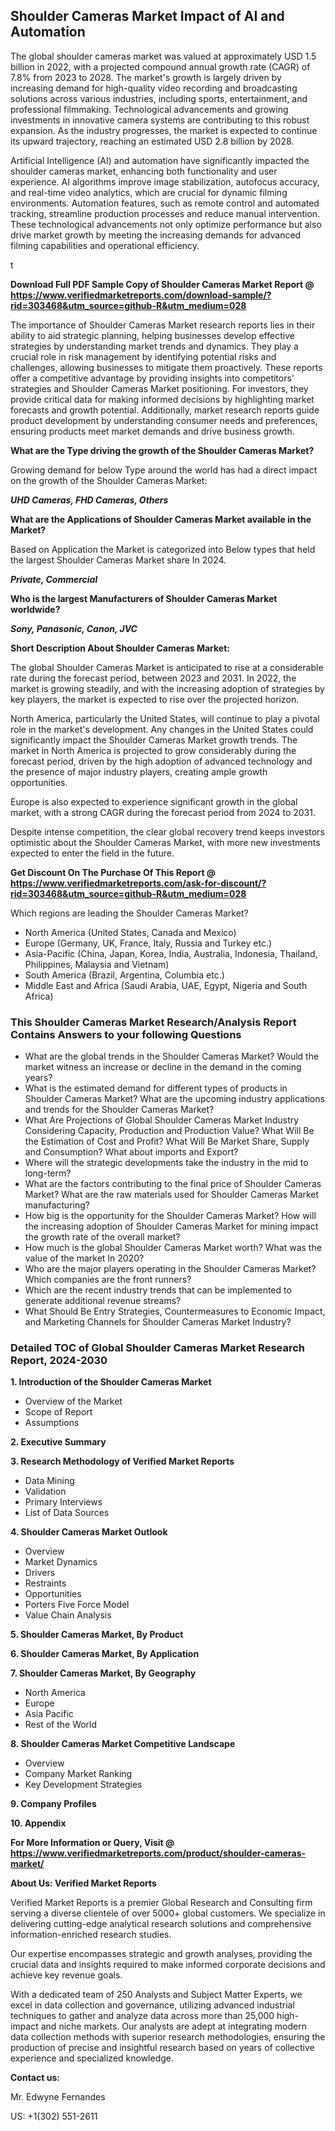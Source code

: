 <h2>Shoulder Cameras Market Impact of AI and Automation</h2><p>The global shoulder cameras market was valued at approximately USD 1.5 billion in 2022, with a projected compound annual growth rate (CAGR) of 7.8% from 2023 to 2028. The market's growth is largely driven by increasing demand for high-quality video recording and broadcasting solutions across various industries, including sports, entertainment, and professional filmmaking. Technological advancements and growing investments in innovative camera systems are contributing to this robust expansion. As the industry progresses, the market is expected to continue its upward trajectory, reaching an estimated USD 2.8 billion by 2028.</p><p>Artificial Intelligence (AI) and automation have significantly impacted the shoulder cameras market, enhancing both functionality and user experience. AI algorithms improve image stabilization, autofocus accuracy, and real-time video analytics, which are crucial for dynamic filming environments. Automation features, such as remote control and automated tracking, streamline production processes and reduce manual intervention. These technological advancements not only optimize performance but also drive market growth by meeting the increasing demands for advanced filming capabilities and operational efficiency.</p>t</p><p id="" class=""><strong>Download Full PDF Sample Copy of Shoulder Cameras Market Report @ <a href="https://www.verifiedmarketreports.com/download-sample/?rid=303468&utm_source=github-R&utm_medium=028" target="_blank">https://www.verifiedmarketreports.com/download-sample/?rid=303468&utm_source=github-R&utm_medium=028</a></strong></p><p>The importance of&nbsp;Shoulder Cameras Market research reports lies in their ability to aid strategic planning, helping businesses develop effective strategies by understanding market trends and dynamics. They play a crucial role in risk management by identifying potential risks and challenges, allowing businesses to mitigate them proactively. These reports offer a competitive advantage by providing insights into competitors' strategies and Shoulder Cameras Market positioning. For investors, they provide critical data for making informed decisions by highlighting market forecasts and growth potential. Additionally, market research reports guide product development by understanding consumer needs and preferences, ensuring products meet market demands and drive business growth.</p><p><strong>What are the&nbsp;Type driving the growth of the Shoulder Cameras Market?</strong></p><p id="" class="">Growing demand for below Type around the world has had a direct impact on the growth of the Shoulder Cameras Market:</p><em><strong>UHD Cameras, FHD Cameras, Others</strong></em></p><strong>What are the&nbsp;Applications&nbsp;of Shoulder Cameras Market available in the Market?</strong></p><p id="" class="">Based on Application the Market is categorized into Below types that held the largest Shoulder Cameras Market share In 2024.</p><em><strong>Private, Commercial</strong></em></p><strong>Who is the largest Manufacturers of Shoulder Cameras Market worldwide?</strong></p><p><em><strong>Sony, Panasonic, Canon, JVC</strong></em></p><p id="" class=""><strong>Short Description About Shoulder Cameras Market:</strong></p><p>The global Shoulder Cameras Market is anticipated to rise at a considerable rate during the forecast period, between 2023 and 2031. In 2022, the market is growing steadily, and with the increasing adoption of strategies by key players, the market is expected to rise over the projected horizon.</p><p>North America, particularly the United States, will continue to play a pivotal role in the market's development. Any changes in the United States could significantly impact the Shoulder Cameras Market growth trends. The market in North America is projected to grow considerably during the forecast period, driven by the high adoption of advanced technology and the presence of major industry players, creating ample growth opportunities.</p><p>Europe is also expected to experience significant growth in the global market, with a strong CAGR during the forecast period from 2024 to 2031.</p><p>Despite intense competition, the clear global recovery trend keeps investors optimistic about the Shoulder Cameras Market, with more new investments expected to enter the field in the future.</p><p id="" class=""><strong>Get Discount On The Purchase Of This Report @ <a href="https://www.verifiedmarketreports.com/ask-for-discount/?rid=303468&utm_source=github-R&utm_medium=028" target="_blank">https://www.verifiedmarketreports.com/ask-for-discount/?rid=303468&utm_source=github-R&utm_medium=028</a></strong></p>Which regions are leading the Shoulder Cameras Market?</p><ul><li>North America (United States, Canada and Mexico)</li><li>Europe (Germany, UK, France, Italy, Russia and Turkey etc.)</li><li>Asia-Pacific (China, Japan, Korea, India, Australia, Indonesia, Thailand, Philippines, Malaysia and Vietnam)</li><li>South America (Brazil, Argentina, Columbia etc.)</li><li>Middle East and Africa (Saudi Arabia, UAE, Egypt, Nigeria and South Africa)</li></ul><h3 id="" class="">This Shoulder Cameras Market Research/Analysis Report Contains Answers to your following Questions</h3><ul><li>What are the global trends in the Shoulder Cameras Market? Would the market witness an increase or decline in the demand in the coming years?</li><li>What is the estimated demand for different types of products in Shoulder Cameras Market? What are the upcoming industry applications and trends for the Shoulder Cameras Market?</li><li>What Are Projections of Global Shoulder Cameras Market Industry Considering Capacity, Production and Production Value? What Will Be the Estimation of Cost and Profit? What Will Be Market Share, Supply and Consumption? What about imports and Export?</li><li>Where will the strategic developments take the industry in the mid to long-term?</li><li>What are the factors contributing to the final price of Shoulder Cameras Market? What are the raw materials used for Shoulder Cameras Market manufacturing?</li><li>How big is the opportunity for the Shoulder Cameras Market? How will the increasing adoption of Shoulder Cameras Market for mining impact the growth rate of the overall market?</li><li>How much is the global Shoulder Cameras Market worth? What was the value of the market In 2020?</li><li>Who are the major players operating in the Shoulder Cameras Market? Which companies are the front runners?</li><li>Which are the recent industry trends that can be implemented to generate additional revenue streams?</li><li>What Should Be Entry Strategies, Countermeasures to Economic Impact, and Marketing Channels for Shoulder Cameras Market Industry?</li></ul><h3 id="" class="">Detailed TOC of Global Shoulder Cameras Market Research Report, 2024-2030</h3><p id="" class=""><strong>1. Introduction of the Shoulder Cameras Market</strong></p><ul><li>Overview of the Market</li><li>Scope of Report</li><li>Assumptions</li></ul><p id="" class=""><strong>2. Executive Summary</strong></p><p id="" class=""><strong>3. Research Methodology of Verified Market Reports</strong></p><ul><li>Data Mining</li><li>Validation</li><li>Primary Interviews</li><li>List of Data Sources</li></ul><p id="" class=""><strong>4. Shoulder Cameras Market Outlook</strong></p><ul><li>Overview</li><li>Market Dynamics</li><li>Drivers</li><li>Restraints</li><li>Opportunities</li><li>Porters Five Force Model</li><li>Value Chain Analysis</li></ul><p id="" class=""><strong>5. Shoulder Cameras Market, By Product</strong></p><p id="" class=""><strong>6. Shoulder Cameras Market, By Application</strong></p><p id="" class=""><strong>7. Shoulder Cameras Market, By Geography</strong></p><ul><li>North America</li><li>Europe</li><li>Asia Pacific</li><li>Rest of the World</li></ul><p id="" class=""><strong>8. Shoulder Cameras Market Competitive Landscape</strong></p><ul><li>Overview</li><li>Company Market Ranking</li><li>Key Development Strategies</li></ul><p id="" class=""><strong>9. Company Profiles</strong></p><p id="" class=""><strong>10. Appendix</strong></p><p id="" class=""><strong>For More Information or Query, Visit @ <a href="https://www.verifiedmarketreports.com/product/shoulder-cameras-market/" target="_blank">https://www.verifiedmarketreports.com/product/shoulder-cameras-market/</a></strong></p><p id="" class=""><strong>About Us: Verified Market Reports</strong></p><p id="" class="">Verified Market Reports is a premier Global Research and Consulting firm serving a diverse clientele of over 5000+ global customers. We specialize in delivering cutting-edge analytical research solutions and comprehensive information-enriched research studies.</p><p id="" class="">Our expertise encompasses strategic and growth analyses, providing the crucial data and insights required to make informed corporate decisions and achieve key revenue goals.</p><p id="" class="">With a dedicated team of 250 Analysts and Subject Matter Experts, we excel in data collection and governance, utilizing advanced industrial techniques to gather and analyze data across more than 25,000 high-impact and niche markets. Our analysts are adept at integrating modern data collection methods with superior research methodologies, ensuring the production of precise and insightful research based on years of collective experience and specialized knowledge.</p><p id="" class=""><strong>Contact us:</strong></p><p id="" class="">Mr. Edwyne Fernandes</p><p id="" class="">US: +1(302) 551-2611</p>